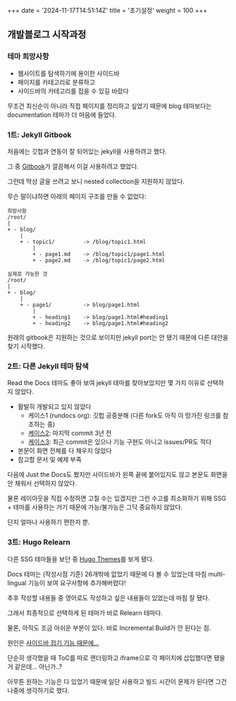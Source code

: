 +++
date = '2024-11-17T14:51:14Z'
title = '초기설정'
weight = 100
+++

## 개발블로그 시작과정

### 테마 희망사항

- 웹사이트를 탐색하기에 용이한 사이드바
- 페이지를 카테고리로 분류하고
- 사이드바의 카테고리를 접을 수 있길 바랐다

무조건 최신순이 아니라 직접 페이지를 정리하고 싶었기 때문에 blog 테마보다는 documentation 테마가 더 마음에 들었다.

### 1트: Jekyll Gitbook

처음에는 깃헙과 연동이 잘 되어있는 jekyll을 사용하려고 했다.

그 중 [Gitbook](https://github.com/sighingnow/jekyll-gitbook)가 깔끔해서 이걸 사용하려고 했었다.

그런데 막상 글을 쓰려고 보니 nested collection을 지원하지 않았다.

무슨 말이냐하면 아래의 페이지 구조를 만들 수 없었다:
```
희망사항
/root/
|
+ - blog/
    |
    + - topic1/         -> /blog/topic1.html
        |
        + - page1.md    -> /blog/topic1/page1.html
        + - page2.md    -> /blog/topic1/page2.html

실제로 가능한 것
/root/
|
+ - blog/
    |
    + - page1/          -> blog/page1.html
        |
        + - heading1    -> blog/page1.html#heading1
        + - heading2    -> blog/page1.html#heading2
```

원래의 gitbook은 지원하는 것으로 보이지만 jekyll port는 안 됐기 때문에 다른 대안을 찾기 시작했다.

### 2트: 다른 Jekyll 테마 탐색

Read the Docs 테마도 좋아 보여 jekyll 테마를 찾아보았지만 몇 가지 이유로 선택하지 않았다.

- 활발히 개발되고 있지 않았다
    - 케이스1 (rundocs org): 깃헙 공중분해 (다른 fork도 아직 이 망가진 링크를 참조하는 중)
    - [케이스2](https://github.com/carlosperate/jekyll-theme-rtd): 마지막 commit 3년 전
    - [케이스3](https://github.com/JV-conseil/jekyll-theme-read-the-docs): 최근 commit은 있으나 기능 구현도 아니고 issues/PR도 적다
- 본문이 화면 전체를 다 채우지 않았다
- 참고할 문서 및 예제 부족

다음에 Just the Docs도 봤지만 사이드바가 왼쪽 끝에 붙어있지도 않고 본문도 화면을 안 채워서 선택하지 않았다.

물론 레이아웃을 직접 수정하면 고칠 수는 있겠지만 그런 수고를 최소화하기 위해 SSG + 테마를 사용하는 거기 때문에 가능/불가능은 그닥 중요하지  않았다.

단지 얼마나 사용하기 편한지 뿐.

### 3트: Hugo Relearn

다른 SSG 테마들을 보던 중 [Hugo Themes](https://themes.gohugo.io/tags/docs/)를 보게 됐다.

Docs 테마는 (작성시점 기준) 26개밖에 없었기 때문에 다 볼 수 있었는데 마침 multi-lingual 기능이 보여 요구사항에 추가해버렸다!

추후 작성할 내용들 중 영어로도 작성하고 싶은 내용들이 있었는데 마침 잘 됐다.

그래서 최종적으로 선택하게 된 테마가 바로 Relearn 테마다.

물론, 아직도 조금 아쉬운 부분이 있다. 바로 Incremental Build가  안 된다는 점.

원인은 [사이드바 접기 기능 때문에...](https://mcshelby.github.io/hugo-theme-relearn/configuration/sidebar/menus/index.html#expander-for-submenus)

단순히 생각했을 때 ToC를 따로 랜더링하고 iframe으로 각 페이지에 삽입했다면 됐을 거 같은데... 아닌가..?

아무튼 원하는 기능은 다 있었기 때문에 일단 사용하고 빌드 시간이 문제가 된다면 그건 나중에 생각하기로 했다.
